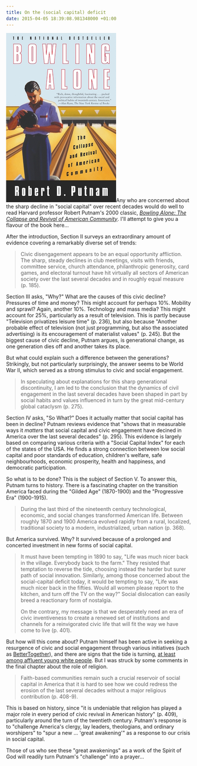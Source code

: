 ```yaml
---
title: On the (social capital) deficit
date: 2015-04-05 18:39:08.981348000 +01:00
---
```

[<img alt="Robert D. Putnam: Bowling Alone" title="Robert D. Putnam: Bowling Alone" src="/assets/putnam-bowling-alone.jpg" class="alignright" />](http://bowlingalone.com/)Any who are concerned about the sharp decline in "social capital" over recent decades would do well to read Harvard professor Robert Putnam's 2000 classic, [_Bowling Alone: The Collapse and Revival of American Community_](http://bowlingalone.com/). I'll attempt to give you a flavour of the book here...

After the introduction, Section II surveys an extraordinary amount of evidence covering a remarkably diverse set of trends:

> Civic disengagement appears to be an equal opportunity affliction. The sharp, steady declines in club meetings, visits with friends, committee service, church attendance, philanthropic generosity, card games, and electoral turnout have hit virtually all sectors of American society over the last several decades and in roughly equal measure (p. 185).

Section III asks, "Why?" What are the causes of this civic decline? Pressures of time and money? This might account for perhaps 10%. Mobility and sprawl? Again, another 10%. Technology and mass media? This might account for 25%, particularly as a result of television. This is partly because "Television privatizes leisure time" (p. 236), but also because "Another probable effect of television (not just programming, but also the associated advertising) is its encouragement of materialist values" (p. 245). But the biggest cause of civic decline, Putnam argues, is generational change, as one generation dies off and another takes its place.

But what could explain such a difference between the generations? Strikingly, but not particularly surprisingly, the answer seems to be World War II, which served as a strong stimulus to civic and social engagement.

> In speculating about explanations for this sharp generational discontinuity, I am led to the conclusion that the dynamics of civil engagement in the last several decades have been shaped in part by social habits and values influenced in turn by the great mid-century global cataclysm (p. 275).

Section IV asks, "So What?" Does it actually matter that social capital has been in decline? Putnam reviews evidence that "shows that in measurable ways it _matters_ that social capital and civic engagement have decined in America over the last several decades" (p. 295). This evidence is largely based on comparing various criteria with a "Social Capital Index" for each of the states of the USA. He finds a strong connection between low social capital and poor standards of education, children's welfare, safe neighbourhoods, economic prosperity, health and happiness, and democratic participation.

So what is to be done? This is the subject of Section V. To answer this, Putnam turns to history. There is a fascinating chapter on the transition America faced during the "Gilded Age" (1870-1900) and the "Progressive Era" (1900-1915).

> During the last third of the nineteenth century technological, economic, and social changes transformed American life. Between roughly 1870 and 1900 America evolved rapidly from a rural, localized, traditional society to a modern, industrialized, urban nation (p. 368).

But America survived. Why? It survived because of a prolonged and concerted investment in new forms of social capital.

> It must have been tempting in 1890 to say, "Life was much nicer back in the village. Everybody back to the farm." They resisted that temptation to reverse the tide, choosing instead the harder but surer path of social innovation. Similarly, among those concerned about the social-capital deficit today, it would be tempting to say, "Life was much nicer back in the fifties. Would all women please report to the kitchen, and turn off the TV on the way?" Social dislocation can easily breed a reactionary form of nostalgia.
>
> On the contrary, my message is that we desperately need an era of civic inventiveness to create a renewed set of institutions and channels for a reinvigorated civic life that will fit the way we have come to live (p. 401).

But how will this come about? Putnam himself has been active in seeking a resurgence of civic and social engagement through various initiatives (such as [BetterTogether](http://www.bettertogether.org/)), and there are signs that the tide is turning, [at least among affluent young white people](http://www.hks.harvard.edu/ocpa/pdf/still%20bowling%20alone.pdf). But I was struck by some comments in the final chapter about the role of religion.

> Faith-based communities remain such a crucial reservoir of social capital in America that it is hard to see how we could redress the erosion of the last several decades without a major religious contribution (p. 408-9).

This is based on history, since "it is undeniable that religion has played a major role in every period of civic revival in American history" (p. 409), particularly around the turn of the twentieth century. Putnam's response is to "challenge America's clergy, lay leaders, theologians, and ordinary worshipers" to "spur a new ... 'great awakening'" as a response to our crisis in social capital.

Those of us who see these "great awakenings" as a work of the Spirit of God will readily turn Putnam's "challenge" into a prayer...
